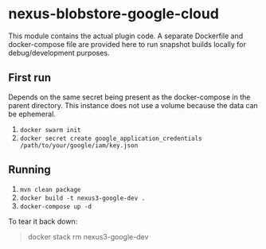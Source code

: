 <!--

    Sonatype Nexus (TM) Open Source Version
    Copyright (c) 2017-present Sonatype, Inc.
    All rights reserved. Includes the third-party code listed at http://links.sonatype.com/products/nexus/oss/attributions.

    This program and the accompanying materials are made available under the terms of the Eclipse Public License Version 1.0,
    which accompanies this distribution and is available at http://www.eclipse.org/legal/epl-v10.html.

    Sonatype Nexus (TM) Professional Version is available from Sonatype, Inc. "Sonatype" and "Sonatype Nexus" are trademarks
    of Sonatype, Inc. Apache Maven is a trademark of the Apache Software Foundation. M2eclipse is a trademark of the
    Eclipse Foundation. All other trademarks are the property of their respective owners.

-->

# nexus-blobstore-google-cloud 

This module contains the actual plugin code. A separate Dockerfile and docker-compose file are provided here
to run snapshot builds locally for debug/development purposes.

## First run

Depends on the same secret being present as the docker-compose in the parent directory.
This instance does not use a volume because the data can be ephemeral.

1. `docker swarm init`
2. `docker secret create google_application_credentials /path/to/your/google/iam/key.json`

## Running

1. `mvn clean package`
2. `docker build -t nexus3-google-dev .`
3. `docker-compose up -d`

To tear it back down:

> docker stack rm nexus3-google-dev
